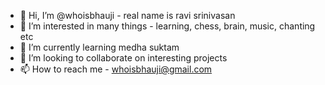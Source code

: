 - 👋 Hi, I’m @whoisbhauji - real name is ravi srinivasan
- 👀 I’m interested in many things - learning, chess, brain, music, chanting etc
- 🌱 I’m currently learning medha suktam 
- 💞️ I’m looking to collaborate on interesting projects
- 📫 How to reach me  - whoisbhauji@gmail.com

<!---
whoisbhauji/whoisbhauji is a ✨ special ✨ repository because its `README.md` (this file) appears on your GitHub profile.
You can click the Preview link to take a look at your changes.
--->
